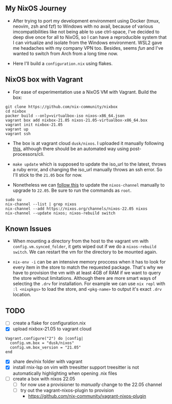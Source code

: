 ## My NixOS Journey

* After trying to port my development environment using Docker (tmux, neovim, zsh and fzf) to Windows with no avail, because of various imcompatibilities like not being able to use ctrl-space, I've decided to deep dive once for all to NixOS, so I can have a reproducible system that I can virtualize and isolate from the Windows environment. WSL2 gave me headaches with my company VPN too. Besides, seems *fun* and I've wanted to switch from Arch from a long time now.

* Here I'll build a `configuration.nix` using flakes.

## NixOS box with Vagrant

* For ease of experimentation use a NixOS VM with Vagrant. Build the box:

```
git clone https://github.com/nix-community/nixbox
cd nixbox
packer build --only=virtualbox-iso nixos-x86_64.json
vagrant box add nixbox-21.05 nixos-21.05-virtualbox-x86_64.box
vagrant init nixbox-21.05
vagrant up
vagrant ssh
```

* The box is at vagrant cloud `dusk/nixos`. I uploaded it manually following [this](https://blog.ycshao.com/2017/09/16/how-to-upload-vagrant-box-to-vagrant-cloud/), although there should be an automated way using post-processors/cli.

* `make update` which is supposed to update the iso_url to the latest, throws a ruby error, and changing the iso_url manually throws an ssh error. So I'll stick to the `21.05` box for now. 
    
* Nonetheless we can [follow this](https://nixos.org/manual/nixos/stable/index.html#sec-upgrading) to update the `nixos-channel` manually to upgrade to `22.05`. Be sure to run the commands as `root`.

```
sudo su
nix-channel --list | grep nixos
nix-channel --add https://nixos.org/channels/nixos-22.05 nixos
nix-channel --update nixos; nixos-rebuild switch 
```
## Known Issues

* When mounting a directory from the host to the vagrant vm with `config.vm.synced_folder`, it gets wiped out if we do a `nixos-rebuild switch`. We can restart the vm for the directory to be mounted again.

* `nix-env -i` can be an intensive memory proccess when it has to look for every item in the store to match the requested package. That's why we have to provision the vm with at least 4GB of RAM if we want to query the store without limitations. Although there are more smart ways of selecting the `.drv` for installation. For example we can use `nix repl` with `:l <nixpkgs>` to load the store, and `<pkg-name>` to output it's exact `.drv` location.

## TODO

- [ ] create a flake for configuration.nix
- [x] upload nixbox-21.05 to vagrant cloud
```
Vagrant.configure("2") do |config|
  config.vm.box = "dusk/nixos"
  config.vm.box_version = "21.05"
end
```
- [x] share dev/nix folder with vagrant
- [x] install rnix-lsp on vim with treesitter support
    treesitter is not automatically highlighting when opening .nix files
- [ ] create a box with nixos 22.05
    - [ ] for now use a provisioner to *manually* change to the 22.05 channel
    - [ ] try out the vagrant-nixos-plugin to provision
      - https://github.com/nix-community/vagrant-nixos-plugin
